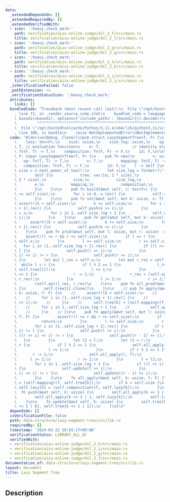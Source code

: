 ```yaml
---
data:
  _extendedDependsOn: []
  _extendedRequiredBy: []
  _extendedVerifiedWith:
  - icon: ':heavy_check_mark:'
    path: verification/aizu-online-judge/dsl_2_f/src/main.rs
    title: verification/aizu-online-judge/dsl_2_f/src/main.rs
  - icon: ':heavy_check_mark:'
    path: verification/aizu-online-judge/dsl_2_g/src/main.rs
    title: verification/aizu-online-judge/dsl_2_g/src/main.rs
  - icon: ':heavy_check_mark:'
    path: verification/aizu-online-judge/dsl_2_h/src/main.rs
    title: verification/aizu-online-judge/dsl_2_h/src/main.rs
  - icon: ':heavy_check_mark:'
    path: verification/aizu-online-judge/dsl_2_i/src/main.rs
    title: verification/aizu-online-judge/dsl_2_i/src/main.rs
  _isVerificationFailed: false
  _pathExtension: rs
  _verificationStatusIcon: ':heavy_check_mark:'
  attributes:
    links: []
  bundledCode: "Traceback (most recent call last):\n  File \"/opt/hostedtoolcache/Python/3.11.4/x64/lib/python3.11/site-packages/onlinejudge_verify/documentation/build.py\"\
    , line 71, in _render_source_code_stat\n    bundled_code = language.bundle(stat.path,\
    \ basedir=basedir, options={'include_paths': [basedir]}).decode()\n          \
    \         ^^^^^^^^^^^^^^^^^^^^^^^^^^^^^^^^^^^^^^^^^^^^^^^^^^^^^^^^^^^^^^^^^^^^^^^^^^^^^^^^^\n\
    \  File \"/opt/hostedtoolcache/Python/3.11.4/x64/lib/python3.11/site-packages/onlinejudge_verify/languages/rust.py\"\
    , line 288, in bundle\n    raise NotImplementedError\nNotImplementedError\n"
  code: "#[derive(Debug, Clone)]\npub struct LazySegmentTree<T, F> {\n    tree: Vec<T>,\n\
    \    lazy: Vec<F>,\n    size: usize,\n    size_log: usize,\n    op: fn(T, T) ->\
    \ T, // evaluation funciton\n    e: T,              // identity element\n    mapping:\
    \ fn(F, T) -> T,\n    composition: fn(F, F) -> F,\n    id: F,\n}\n\nimpl<T: Copy,\
    \ F: Copy> LazySegmentTree<T, F> {\n    pub fn new(\n        n: usize,\n     \
    \   op: fn(T, T) -> T,\n        e: T,\n        mapping: fn(F, T) -> T,\n     \
    \   composition: fn(F, F) -> F,\n        id: F,\n    ) -> Self {\n        let\
    \ size = n.next_power_of_two();\n        let size_log = format!(\"{:b}\", size).to_string().len();\n\
    \        Self {\n            tree: vec![e; 2 * size],\n            lazy: vec![id;\
    \ 2 * size],\n            size,\n            size_log,\n            op,\n    \
    \        e,\n            mapping,\n            composition,\n            id,\n\
    \        }\n    }\n\n    pub fn build(&mut self, v: Vec<T>) {\n        assert!(v.len()\
    \ <= self.size);\n        for i in 0..v.len() {\n            self.set(i, v[i]);\n\
    \        }\n    }\n\n    pub fn set(&mut self, mut k: usize, x: T) {\n       \
    \ assert!(k < self.size);\n        k += self.size;\n        for i in (1..self.size_log\
    \ + 1).rev() {\n            self.push(k >> i);\n        }\n        self.tree[k]\
    \ = x;\n        for i in 1..self.size_log + 1 {\n            self.update(k >>\
    \ i);\n        }\n    }\n\n    pub fn get(&mut self, mut k: usize) -> T {\n  \
    \      assert!(k < self.size);\n        k += self.size;\n        for i in (1..self.size_log\
    \ + 1).rev() {\n            self.push(k >> i);\n        }\n        self.tree[k].clone()\n\
    \    }\n\n    pub fn prod(&mut self, mut l: usize, mut r: usize) -> T {\n    \
    \    assert!(l <= r && r <= self.size);\n        if l == r {\n            return\
    \ self.e;\n        }\n        l += self.size;\n        r += self.size;\n     \
    \   for i in (1..self.size_log + 1).rev() {\n            if ((l >> i) << i) !=\
    \ l {\n                self.push(l >> i);\n            }\n            if ((r >>\
    \ i) << i) != r {\n                self.push(r >> i);\n            }\n       \
    \ }\n        let mut l_res = self.e;\n        let mut r_res = self.e;\n      \
    \  while l < r {\n            if l % 2 == 1 {\n                l_res = (self.op)(l_res,\
    \ self.tree[l]);\n                l += 1;\n            }\n            if r % 2\
    \ == 1 {\n                r -= 1;\n                r_res = (self.op)(self.tree[r],\
    \ r_res);\n            }\n            l /= 2;\n            r /= 2;\n        }\n\
    \        (self.op)(l_res, r_res)\n    }\n\n    pub fn all_prod(&mut self) -> T\
    \ {\n        self.tree[1].clone()\n    }\n\n    // pub fn apply(&mut self, mut\
    \ k: usize, f: F) {\n    //     assert!(k < self.size);\n    //     k += self.size;\n\
    \    //     for i in (1..self.size_log + 1).rev() {\n    //         self.push(k\
    \ >> i);\n    //     }\n    //     self.tree[k] = (self.mapping)(f, self.tree[k]);\n\
    \    //     for i in 1..self.size_log + 1 {\n    //         self.update(k >> i);\n\
    \    //     }\n    // }\n\n    pub fn apply(&mut self, mut l: usize, mut r: usize,\
    \ f: F) {\n        assert!(l <= r && r <= self.size);\n        if l == r {\n \
    \           return;\n        }\n        l += self.size;\n        r += self.size;\n\
    \        for i in (1..self.size_log + 1).rev() {\n            if ((l >> i) <<\
    \ i) != l {\n                self.push(l >> i);\n            }\n            if\
    \ ((r >> i) << i) != r {\n                self.push((r - 1) >> i);\n         \
    \   }\n        }\n        let l2 = l;\n        let r2 = r;\n        while l <\
    \ r {\n            if l % 2 == 1 {\n                self.all_apply(l, f);\n  \
    \              l += 1;\n            }\n            if r % 2 == 1 {\n         \
    \       r -= 1;\n                self.all_apply(r, f);\n            }\n      \
    \      l /= 2;\n            r /= 2;\n        }\n        l = l2;\n        r = r2;\n\
    \        for i in 1..self.size_log + 1 {\n            if ((l >> i) << i) != l\
    \ {\n                self.update(l >> i);\n            }\n            if ((r >>\
    \ i) << i) != r {\n                self.update((r - 1) >> i);\n            }\n\
    \        }\n    }\n\n    fn all_apply(&mut self, k: usize, f: F) {\n        self.tree[k]\
    \ = (self.mapping)(f, self.tree[k]);\n        if k < self.size {\n           \
    \ self.lazy[k] = (self.composition)(f, self.lazy[k]);\n        }\n    }\n\n  \
    \  fn push(&mut self, k: usize) {\n        self.all_apply(k << 1 | 0, self.lazy[k]);\n\
    \        self.all_apply(k << 1 | 1, self.lazy[k]);\n        self.lazy[k] = self.id;\n\
    \    }\n\n    fn update(&mut self, k: usize) {\n        self.tree[k] = (self.op)(self.tree[k\
    \ << 1 | 0], self.tree[k << 1 | 1]);\n    }\n}\n"
  dependsOn: []
  isVerificationFile: false
  path: data-structure/lazy-segment-tree/src/lib.rs
  requiredBy: []
  timestamp: '2024-03-22 18:55:17+09:00'
  verificationStatus: LIBRARY_ALL_AC
  verifiedWith:
  - verification/aizu-online-judge/dsl_2_h/src/main.rs
  - verification/aizu-online-judge/dsl_2_i/src/main.rs
  - verification/aizu-online-judge/dsl_2_g/src/main.rs
  - verification/aizu-online-judge/dsl_2_f/src/main.rs
documentation_of: data-structure/lazy-segment-tree/src/lib.rs
layout: document
title: Lazy Segment Tree
---
```


## Description
